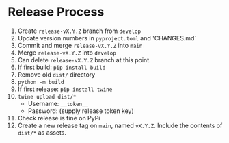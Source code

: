 # Release Process

  1. Create `release-vX.Y.Z` branch from `develop`
  1. Update version numbers in `pyproject.toml` and 'CHANGES.md`
  1. Commit and merge `release-vX.Y.Z` into `main`
  1. Merge `release-vX.Y.Z` into `develop`
  1. Can delete `release-vX.Y.Z` branch at this point.
  1. If first build: `pip install build`
  1. Remove old `dist/` directory
  1. `python -m build`
  1. If first release: `pip install twine`
  1. `twine upload dist/*`
     - Username: `__token__`
     - Password: (supply release token key)
  1. Check release is fine on PyPi
  1. Create a new release tag on `main`, named `vX.Y.Z`. Include the contents of `dist/*` as assets.
